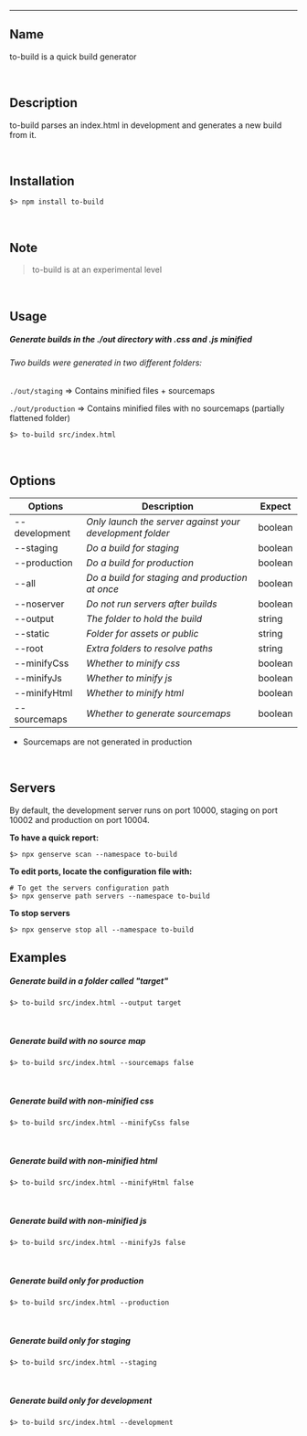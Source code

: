 

***

## Name

to-build is a quick build generator

<br/>

## Description

to-build parses an index.html in development and generates a new build from it.

<br/>

## Installation

```shell
$> npm install to-build
```

<br/>

## Note

> to-build is at an experimental level

<br/>

## Usage


##### Generate builds in the ./out directory with .css and .js minified

###### Two builds were generated in two different folders:

`./out/staging` => Contains minified files + sourcemaps

`./out/production` => Contains minified files with no sourcemaps (partially flattened folder)


```shell
$> to-build src/index.html
```

<br/>


## Options

| **Options**   | **Description**                                          | **Expect** |
|---------------|----------------------------------------------------------|------------|
| --development | _Only launch the server against your development folder_ | boolean    |
| --staging     | _Do a build for staging_                                 | boolean    |
| --production  | _Do a build for production_                              | boolean    |
| --all         | _Do a build for staging and production at once_          | boolean    |
| --noserver    | _Do not run servers after builds_                        | boolean    |  
| --output      | _The folder to hold the build_                           | string     |  
| --static      | _Folder for assets or public_                            | string     |  
| --root        | _Extra folders to resolve paths_                         | string     |  
| --minifyCss   | _Whether to minify css_                                  | boolean    |  
| --minifyJs    | _Whether to minify js_                                   | boolean    |  
| --minifyHtml  | _Whether to minify html_                                 | boolean    |  
| --sourcemaps  | _Whether to generate sourcemaps_                         | boolean    |  


* Sourcemaps are not generated in production


<br/>


## Servers

By default, the development server runs on port 10000, staging on port 10002 and production on port 10004.

**To have a quick report:**

```shell
$> npx genserve scan --namespace to-build
```

**To edit ports, locate the configuration file with:**

```shell
# To get the servers configuration path 
$> npx genserve path servers --namespace to-build
```

**To stop servers**

```shell
$> npx genserve stop all --namespace to-build
```



## Examples



##### Generate build in a folder called "target"


```shell
$> to-build src/index.html --output target
```

<br/>

##### Generate build with no source map
```shell
$> to-build src/index.html --sourcemaps false
```
<br/>

##### Generate build with non-minified css
```shell
$> to-build src/index.html --minifyCss false
```
<br/>

##### Generate build with non-minified html
```shell
$> to-build src/index.html --minifyHtml false
```

<br/>

##### Generate build with non-minified js
```shell
$> to-build src/index.html --minifyJs false
```

<br/>

##### Generate build only for production

```shell
$> to-build src/index.html --production
```

<br/>

##### Generate build only for staging

```shell
$> to-build src/index.html --staging
```

<br/>

##### Generate build only for development

```shell
$> to-build src/index.html --development
```

<br/>





